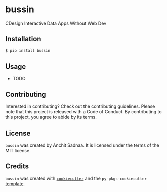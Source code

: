 # bussin

CDesign Interactive Data Apps Without Web Dev

## Installation

```bash
$ pip install bussin
```

## Usage

- TODO

## Contributing

Interested in contributing? Check out the contributing guidelines. Please note that this project is released with a Code of Conduct. By contributing to this project, you agree to abide by its terms.

## License

`bussin` was created by Anchit Sadnaa. It is licensed under the terms of the MIT license.

## Credits

`bussin` was created with [`cookiecutter`](https://cookiecutter.readthedocs.io/en/latest/) and the `py-pkgs-cookiecutter` [template](https://github.com/py-pkgs/py-pkgs-cookiecutter).
